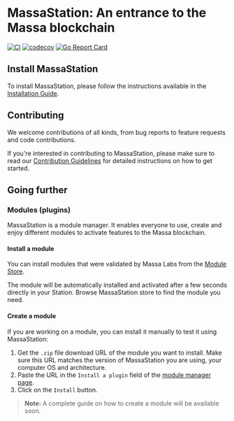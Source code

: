 # MassaStation: An entrance to the Massa blockchain

[![CI](https://github.com/massalabs/station/actions/workflows/api.yml/badge.svg?branch=main)](https://github.com/massalabs/station/actions/workflows/api.yml?query=branch%3Amain)
[![codecov](https://codecov.io/gh/massalabs/station/branch/main/graph/badge.svg?token=592LPZLC4M)](https://codecov.io/gh/massalabs/station)
[![Go Report Card](https://goreportcard.com/badge/github.com/massalabs/station)](https://goreportcard.com/report/github.com/massalabs/station)

## Install MassaStation

To install MassaStation, please follow the instructions available in the [Installation Guide](./INSTALLATION.md).

## Contributing

We welcome contributions of all kinds, from bug reports to feature requests and code contributions.

If you're interested in contributing to MassaStation, please make sure to read our [Contribution Guidelines](./CONTRIBUTING.md) for detailed instructions on how to get started.

## Going further

### Modules (plugins)

MassaStation is a module manager. It enables everyone to use, create and enjoy different modules to activate features to the Massa blockchain.

#### Install a module

You can install modules that were validated by Massa Labs from the [Module Store](https://station.massa/web/store).

The module will be automatically installed and activated after a few seconds directly in your Station. Browse MassaStation store to find the module you need.

#### Create a module

If you are working on a module, you can install it manually to test it using MassaStation:

1. Get the `.zip` file download URL of the module you want to install. Make sure this URL matches the version of MassaStation you are using, your computer OS and architecture.
2. Paste the URL in the `Install a plugin` field of the [module manager page](https://station.massa/web/store).
3. Click on the `Install` button.

> **Note:** A complete guide on how to create a module will be available soon.
